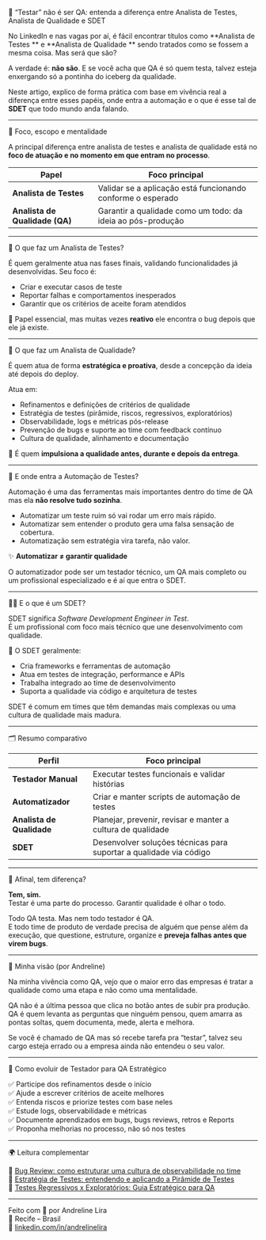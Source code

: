 📘 “Testar” não é ser QA: entenda a diferença entre Analista de Testes, Analista de Qualidade e SDET

No LinkedIn e nas vagas por aí, é fácil encontrar títulos como **Analista de Testes ** e **Analista de Qualidade ** sendo tratados como se fossem a mesma coisa. Mas será que são?

A verdade é: **não são**. E se você acha que QA é só quem testa, talvez esteja enxergando só a pontinha do iceberg da qualidade.

Neste artigo, explico de forma prática  com base em vivência real a diferença entre esses papéis, onde entra a automação e o que é esse tal de **SDET** que todo mundo anda falando.

---

🧠 Foco, escopo e mentalidade

A principal diferença entre analista de testes e analista de qualidade está no **foco de atuação e no momento em que entram no processo**.

| Papel                        | Foco principal                                        |
|-----------------------------|--------------------------------------------------------|
| **Analista de Testes**      | Validar se a aplicação está funcionando conforme o esperado |
| **Analista de Qualidade (QA)** | Garantir a qualidade como um todo: da ideia ao pós-produção |

---

🔎 O que faz um Analista de Testes?

É quem geralmente atua nas fases finais, validando funcionalidades já desenvolvidas. Seu foco é:

- Criar e executar casos de teste
- Reportar falhas e comportamentos inesperados
- Garantir que os critérios de aceite foram atendidos

📌 Papel essencial, mas muitas vezes **reativo**  ele encontra o bug depois que ele já existe.

---

🧩 O que faz um Analista de Qualidade?

É quem atua de forma **estratégica e proativa**, desde a concepção da ideia até depois do deploy.

Atua em:

- Refinamentos e definições de critérios de qualidade
- Estratégia de testes (pirâmide, riscos, regressivos, exploratórios)
- Observabilidade, logs e métricas pós-release
- Prevenção de bugs e suporte ao time com feedback contínuo
- Cultura de qualidade, alinhamento e documentação

📌 É quem **impulsiona a qualidade antes, durante e depois da entrega**.

---

🤖 E onde entra a Automação de Testes?

Automação é uma das ferramentas mais importantes dentro do time de QA  mas ela **não resolve tudo sozinha**.

- Automatizar um teste ruim só vai rodar um erro mais rápido.
- Automatizar sem entender o produto gera uma falsa sensação de cobertura.
- Automatização sem estratégia vira tarefa, não valor.

✨ **Automatizar ≠ garantir qualidade**

O automatizador pode ser um testador técnico, um QA mais completo ou um profissional especializado  e é aí que entra o SDET.

---

🧑‍💻 E o que é um SDET?

SDET significa *Software Development Engineer in Test*.  
É um profissional com foco mais técnico que une desenvolvimento com qualidade.

📌 O SDET geralmente:

- Cria frameworks e ferramentas de automação
- Atua em testes de integração, performance e APIs
- Trabalha integrado ao time de desenvolvimento
- Suporta a qualidade via código e arquitetura de testes

SDET é comum em times que têm demandas mais complexas ou uma cultura de qualidade mais madura.

---

🗂️ Resumo comparativo

| Perfil                 | Foco principal                                       |
|------------------------|-----------------------------------------------------|
| **Testador Manual**        | Executar testes funcionais e validar histórias      |
| **Automatizador**          | Criar e manter scripts de automação de testes       |
| **Analista de Qualidade**  | Planejar, prevenir, revisar e manter a cultura de qualidade |
| **SDET**                   | Desenvolver soluções técnicas para suportar a qualidade via código |

---

🚦 Afinal, tem diferença?

**Tem, sim.**  
Testar é uma parte do processo. Garantir qualidade é olhar o todo.

Todo QA testa. Mas nem todo testador é QA.  
E todo time de produto de verdade precisa de alguém que pense além da execução, que questione, estruture, organize e **preveja falhas antes que virem bugs**.

---

💬 Minha visão (por Andreline)

Na minha vivência como QA, vejo que o maior erro das empresas é tratar a qualidade como uma etapa  e não como uma mentalidade.

QA não é a última pessoa que clica no botão antes de subir pra produção.  
QA é quem levanta as perguntas que ninguém pensou, quem amarra as pontas soltas, quem documenta, mede, alerta e melhora.  

Se você é chamado de QA mas só recebe tarefa pra “testar”, talvez seu cargo esteja errado  ou a empresa ainda não entendeu o seu valor.

---

🧭 Como evoluir de Testador para QA Estratégico

✅ Participe dos refinamentos desde o início  
✅ Ajude a escrever critérios de aceite melhores  
✅ Entenda riscos e priorize testes com base neles  
✅ Estude logs, observabilidade e métricas  
✅ Documente aprendizados em bugs, bugs reviews, retros e Reports  
✅ Proponha melhorias no processo, não só nos testes

---

🌍 Leitura complementar

🔗 [Bug Review: como estruturar uma cultura de observabilidade no time](https://github.com/andreline/bug-review/tree/main)  
🔗 [Estratégia de Testes: entendendo e aplicando a Pirâmide de Testes](https://github.com/andreline/estrategia-teste/tree/main)  
🔗 [Testes Regressivos x Exploratórios: Guia Estratégico para QA](https://github.com/andreline/regressivo-vs-exploratorio/tree/main)

---

Feito com 💜 por Andreline Lira  
📍 Recife – Brasil  
🔗 [linkedin.com/in/andrelinelira](https://www.linkedin.com/in/andrelinelira/)
